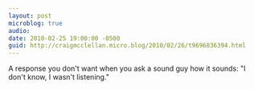 ```yaml
---
layout: post
microblog: true
audio: 
date: 2010-02-25 19:00:00 -0500
guid: http://craigmcclellan.micro.blog/2010/02/26/t9696836394.html
---
```

A response you don't want when you ask a sound guy how it sounds: "I don't know, I wasn't listening."
